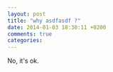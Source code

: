 ```yaml
---
layout: post
title: "why asdfasdf ?"
date: 2014-01-03 18:30:11 +0200
comments: true
categories:
---
```


No, it's ok.
